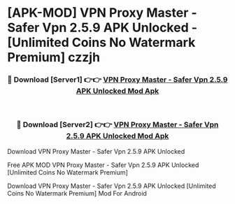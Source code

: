 # [APK-MOD] VPN Proxy Master - Safer Vpn 2.5.9 APK Unlocked - [Unlimited Coins No Watermark Premium] czzjh



<div align="center">
<h3>🔴 Download [Server1] 👉👉 <a href="https://momento.my/?title=VPN_Proxy_Master_-_Safer_Vpn_2.5.9_APK_Unlocked">VPN Proxy Master - Safer Vpn 2.5.9 APK Unlocked Mod Apk</a></h3><br>

<h3>🔴 Download [Server2] 👉👉 <a href="https://momento.my/?title=VPN_Proxy_Master_-_Safer_Vpn_2.5.9_APK_Unlocked">VPN Proxy Master - Safer Vpn 2.5.9 APK Unlocked Mod Apk</a></h3>
</div>



Download VPN Proxy Master - Safer Vpn 2.5.9 APK Unlocked 

Free APK MOD VPN Proxy Master - Safer Vpn 2.5.9 APK Unlocked [Unlimited Coins No Watermark Premium]

Download VPN Proxy Master - Safer Vpn 2.5.9 APK Unlocked [Unlimited Coins No Watermark Premium] Mod For Android
